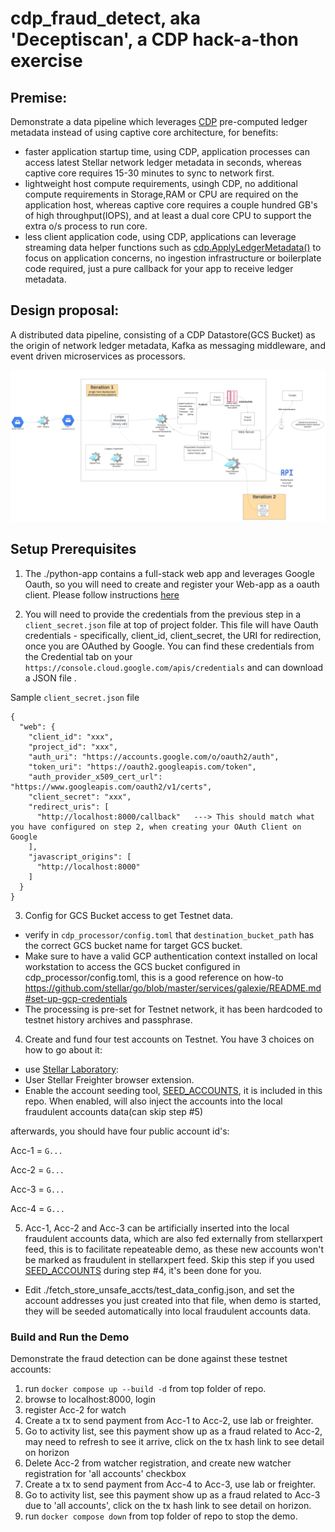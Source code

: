 # cdp_fraud_detect, aka 'Deceptiscan', a CDP hack-a-thon exercise 

## Premise:
Demonstrate a data pipeline which leverages [CDP](https://stellar.org/blog/developers/composable-data-platform) pre-computed ledger metadata instead of using captive core architecture, for benefits:
* faster application startup time, using CDP, application processes can access latest Stellar network ledger metadata in seconds, whereas captive core requires 15-30 minutes to sync to network first. 
* lightweight host compute requirements, usingh CDP, no additional compute requirements in Storage,RAM or CPU are required on the application host, whereas captive core requires a couple hundred GB's of high throughput(IOPS), and at least a dual core CPU to support the extra o/s process to run core.
* less client application code,  using CDP, applications can leverage streaming data helper functions such as [cdp.ApplyLedgerMetadata()](https://github.com/stellar/go/blob/master/ingest/cdp/producer.go#L89) to focus on application concerns, no ingestion infrastructure or boilerplate code required, just a pure callback for your app to receive ledger metadata.
  

## Design proposal:

A distributed data pipeline, consisting of a CDP Datastore(GCS Bucket) as the origin of network ledger metadata, Kafka as messaging middleware, and event driven microservices as processors.

![data pipeline](./design.png)

## Setup Prerequisites
1. The ./python-app contains a full-stack web app and leverages Google Oauth, so you will need to create and register your Web-app as a oauth client. Please follow instructions [here](https://www.youtube.com/shorts/WABhO9KsOpU)

2. You will need to provide the credentials from the previous step in a `client_secret.json` file at top of project folder.
This file will have Oauth credentials - specifically, client_id, client_secret, the URI for redirection, once you are OAuthed by Google. You can find these credentials from the Credential tab on your `https://console.cloud.google.com/apis/credentials` and can download a JSON file .

Sample `client_secret.json` file

```commandline
{
  "web": {
    "client_id": "xxx",
    "project_id": "xxx",
    "auth_uri": "https://accounts.google.com/o/oauth2/auth",
    "token_uri": "https://oauth2.googleapis.com/token",
    "auth_provider_x509_cert_url": "https://www.googleapis.com/oauth2/v1/certs",
    "client_secret": "xxx",
    "redirect_uris": [
      "http://localhost:8000/callback"   ---> This should match what you have configured on step 2, when creating your OAuth Client on Google
    ],
    "javascript_origins": [
      "http://localhost:8000"
    ]
  }
}
```

3. Config for GCS Bucket access to get Testnet data.
  * verify in `cdp_processor/config.toml` that `destination_bucket_path` has the correct GCS bucket name for target GCS bucket.
  * Make sure to have a valid GCP authentication context installed on local workstation to access the GCS bucket configured in cdp_processor/config.toml, this is a good reference on how-to https://github.com/stellar/go/blob/master/services/galexie/README.md#set-up-gcp-credentials 
  * The processing is pre-set for Testnet network, it has been hardcoded to testnet history archives and passphrase.


4. Create and fund four test accounts on Testnet. You have 3 choices on how to go about it:
  * use [Stellar Laboratory](https://lab.stellar.org/account/create?$=network$id=testnet&label=Testnet&horizonUrl=https:////horizon-testnet.stellar.org&rpcUrl=https:////soroban-testnet.stellar.org&passphrase=Test%20SDF%20Network%20/;%20September%202015;&endpoints$params$order=desc&limit=200;;&transaction$build$operations@$operation_type=&params@;;):
  * User Stellar Freighter browser extension.
  * Enable the account seeding tool, [SEED_ACCOUNTS](./docker-compose.yml#L55), it is included in this repo. When enabled, will also inject the accounts into the local fraudulent accounts data(can skip step #5)

afterwards, you should have four public account id's:

Acc-1 = `G...`

Acc-2 = `G...`

Acc-3 = `G...`

Acc-4 = `G...`


5. Acc-1, Acc-2 and Acc-3 can be artificially inserted into the local fraudulent accounts data, which are also fed externally from stellarxpert feed, this is to facilitate repeateable demo, as these new accounts won't be marked as fraudulent in stellarxpert feed. Skip this step if you used [SEED_ACCOUNTS](./docker-compose.yml#L55) during step #4, it's been done for you.
  * Edit ./fetch_store_unsafe_accts/test_data_config.json, and set the account addresses you just created into that file, when demo is started, they will be seeded automatically into local fraudulent accounts data. 


### Build and Run the Demo

Demonstrate the fraud detection can be done against these testnet accounts:

1. run `docker compose up --build -d` from top folder of repo.
2. browse to localhost:8000, login
3. register Acc-2 for watch
4. Create a tx to send payment from Acc-1 to Acc-2, use lab or freighter. 
5. Go to activity list, see this payment show up as a fraud related to Acc-2, may need to refresh to see it arrive, click on the tx hash link to see detail on horizon
6. Delete Acc-2 from watcher registration, and create new watcher registration for 'all accounts' checkbox
7. Create a tx to send payment from Acc-4 to Acc-3, use lab or freighter.
8. Go to activity list, see this payment show up as a fraud related to Acc-3 due to 'all accounts', click on the tx hash link to see detail on horizon.
9. run `docker compose down` from top folder of repo to stop the demo.